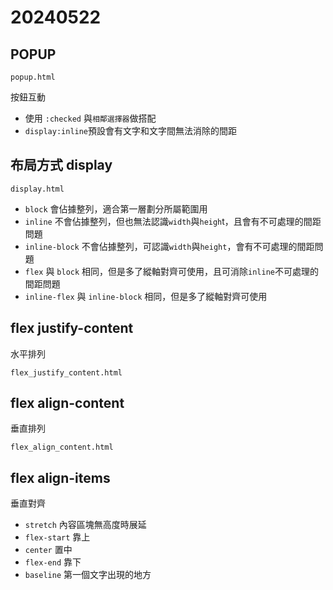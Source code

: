 # 20240522

## POPUP

`popup.html`

按鈕互動

- 使用 `:checked` 與`相鄰選擇器`做搭配
- `display:inline`預設會有文字和文字間無法消除的間距

## 布局方式 display

`display.html`

- `block` 會佔據整列，適合第一層劃分所屬範圍用
- `inline` 不會佔據整列，但也無法認識`width`與`heigh`t，且會有不可處理的間距問題
- `inline-block` 不會佔據整列，可認識`width`與`height`，會有不可處理的間距問題
- `flex` 與 `block` 相同，但是多了縱軸對齊可使用，且可消除`inline`不可處理的間距問題
- `inline-flex` 與 `inline-block` 相同，但是多了縱軸對齊可使用

## flex justify-content

水平排列

`flex_justify_content.html`

## flex align-content

垂直排列

`flex_align_content.html`

## flex align-items
垂直對齊

- `stretch` 內容區塊無高度時展延
- `flex-start` 靠上
- `center` 置中
- `flex-end` 靠下
- `baseline` 第一個文字出現的地方

```